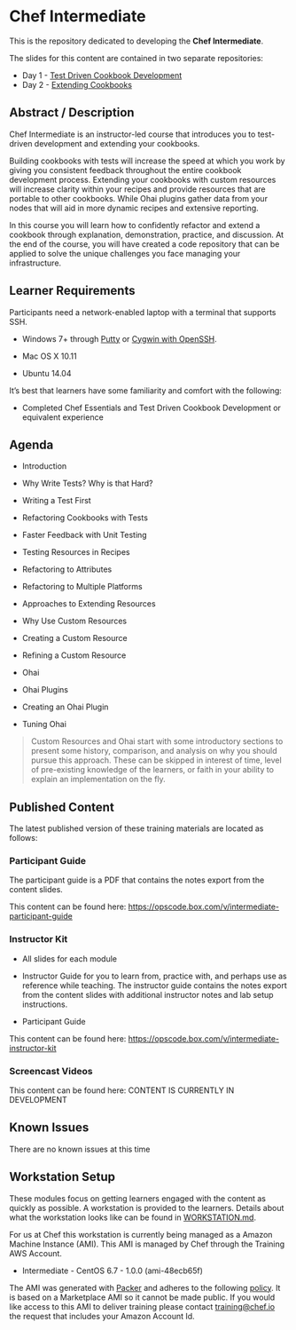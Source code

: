 # Chef Intermediate

This is the repository dedicated to developing the **Chef Intermediate**.

The slides for this content are contained in two separate repositories:

* Day 1 - [Test Driven Cookbook Development](https://github.com/chef-training/test_driven_cookbook_development)
* Day 2 - [Extending Cookbooks](https://github.com/chef-training/extending_cookbooks)

## Abstract / Description

Chef Intermediate is an instructor-led course that introduces you to test-driven development and extending your cookbooks.

Building cookbooks with tests will increase the speed at which you work by giving you consistent feedback throughout the entire cookbook development process. Extending your cookbooks with custom resources will increase clarity within your recipes and provide resources that are portable to other cookbooks. While Ohai plugins gather data from your nodes that will aid in more dynamic recipes and extensive reporting.

In this course you will learn how to confidently refactor and extend a cookbook through explanation, demonstration, practice, and discussion. At the end of the course, you will have created a code repository that can be applied to solve the unique challenges you face managing your infrastructure.

## Learner Requirements

Participants need a network-enabled laptop with a terminal that supports SSH.

* Windows 7+ through [Putty](http://www.putty.org/) or [Cygwin with OpenSSH](https://www.cygwin.com/).

* Mac OS X 10.11

* Ubuntu 14.04

It’s best that learners have some familiarity and comfort with the following:

* Completed Chef Essentials and Test Driven Cookbook Development or equivalent experience


## Agenda

* Introduction

* Why Write Tests? Why is that Hard?
* Writing a Test First
* Refactoring Cookbooks with Tests
* Faster Feedback with Unit Testing
* Testing Resources in Recipes
* Refactoring to Attributes
* Refactoring to Multiple Platforms
* Approaches to Extending Resources
* Why Use Custom Resources
* Creating a Custom Resource
* Refining a Custom Resource
* Ohai
* Ohai Plugins
* Creating an Ohai Plugin
* Tuning Ohai

> Custom Resources and Ohai start with some introductory sections to present
> some history, comparison, and analysis on why you should pursue this approach.
> These can be skipped in interest of time, level of pre-existing knowledge of
> the learners, or faith in your ability to explain an implementation on the
> fly.

## Published Content

The latest published version of these training materials are located as follows:

### Participant Guide

The participant guide is a PDF that contains the notes export from the content slides.

This content can be found here: https://opscode.box.com/v/intermediate-participant-guide

### Instructor Kit

* All slides for each module

* Instructor Guide for you to learn from, practice with, and perhaps use as reference while teaching. The instructor guide contains the notes export from the content slides with additional instructor notes and lab setup instructions.

* Participant Guide

This content can be found here: https://opscode.box.com/v/intermediate-instructor-kit

### Screencast Videos

This content can be found here: CONTENT IS CURRENTLY IN DEVELOPMENT

## Known Issues

There are no known issues at this time

## Workstation Setup

These modules focus on getting learners engaged with the content as quickly as possible. A workstation is provided to the learners. Details about what the workstation looks like can be found in [WORKSTATION.md](WORKSTATION.md).

For us at Chef this workstation is currently being managed as a Amazon Machine Instance (AMI). This AMI is managed by Chef through the Training AWS Account.

* Intermediate - CentOS 6.7 - 1.0.0 (ami-48ecb65f)

The AMI was generated with [Packer](https://github.com/chef-training/chefdk-image) and adheres to the following [policy](https://github.com/chef-training/chefdk-image/blob/master/cookbooks/workstations/recipes/intermediate.rb). It is based on a Marketplace AMI so it cannot be made public. If you would like access to this AMI to deliver training please contact [training@chef.io](mailto:training@chef.io) the request that includes your Amazon Account Id.
